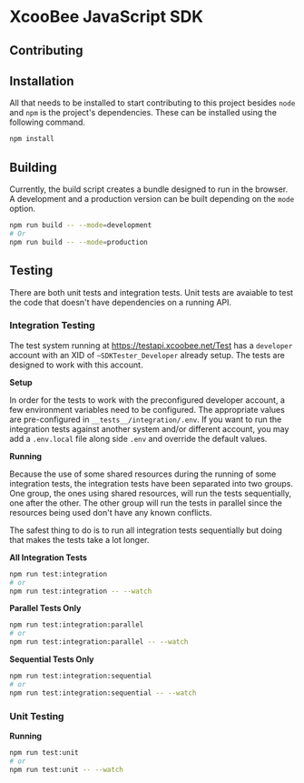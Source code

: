 # XcooBee JavaScript SDK


## Contributing


## Installation

All that needs to be installed to start contributing to this project besides
`node` and `npm` is the project's dependencies.  These can be installed using
the following command.

```sh
npm install
```


## Building

Currently, the build script creates a bundle designed to run in the browser.  A
development and a production version can be built depending on the `mode`
option.

```sh
npm run build -- --mode=development
# Or
npm run build -- --mode=production
```


## Testing

There are both unit tests and integration tests.  Unit tests are avaiable to
test the code that doesn't have dependencies on a running API.

### Integration Testing

The test system running at https://testapi.xcoobee.net/Test has a `developer`
account with an XID of `~SDKTester_Developer` already setup.  The tests are
designed to work with this account.


**Setup**

In order for the tests to work with the preconfigured developer account, a few
environment variables need to be configured. The appropriate values are
pre-configured in `__tests__/integration/.env`. If you want to run the
integration tests against another system and/or different account, you may add
a `.env.local` file along side `.env` and override the default values.


**Running**

Because the use of some shared resources during the running of some integration
tests, the integration tests have been separated into two groups. One group, the
ones using shared resources, will run the tests sequentially, one after the
other. The other group will run the tests in parallel since the resources being
used don't have any known conflicts.

The safest thing to do is to run all integration tests sequentially but doing
that makes the tests take a lot longer.

**All Integration Tests**

```sh
npm run test:integration
# or
npm run test:integration -- --watch
```

**Parallel Tests Only**

```sh
npm run test:integration:parallel
# or
npm run test:integration:parallel -- --watch
```

**Sequential Tests Only**

```sh
npm run test:integration:sequential
# or
npm run test:integration:sequential -- --watch
```

### Unit Testing

**Running**

```sh
npm run test:unit
# or
npm run test:unit -- --watch
```
